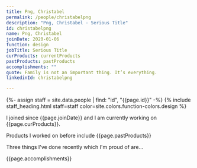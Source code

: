 ```yaml
---
title: Png, Christabel
permalink: /people/christabelpng
description: "Png, Christabel - Serious Title"
id: christabelpng
name: Png, Christabel
joinDate: 2020-01-06
function: design
jobTitle: Serious Title
curProducts: currentProducts
pastProducts: pastProducts
accomplishments: ""
quote: Family is not an important thing. It’s everything.
linkedinId: christabelpng

---
```


{%- assign staff = site.data.people | find: "id", "{{page.id}}" -%}
{% include staff_heading.html staff=staff color=site.colors.function-colors.design %}

<p>I joined since {{page.joinDate}} and I am currently working on {{page.curProducts}}.</p>

<p>Products I worked on before include {{page.pastProducts}}</p>

<p>Three things I've done recently which I'm proud of are...</p>
{{page.accomplishments}}
